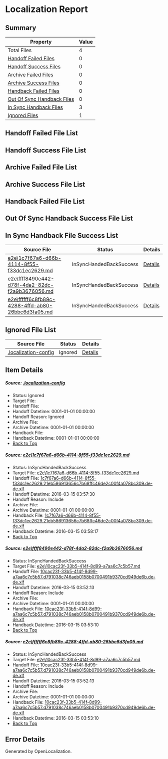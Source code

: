 # <a name='report-top'></a> Localization Report

## Summary
 Property | Value 
 -------- | ----- 
 Total Files | 4
[ Handoff Failed Files ](#handoff-failed-list)| 0
[ Handoff Success Files ](#handoff-success-list)| 0
[ Archive Failed Files ](#archive-failed-list)| 0
[ Archive Success Files ](#archive-success-list)| 0
[ Handback Failed Files ](#handback-failed-list)| 0
[ Out Of Sync Handback Files ](#outofsync-handback-success-list)| 0
[ In Sync Handback Files ](#insync-handback-success-list)| 3
[ Ignored Files ](#ignored-list)| 1

## <a name='handoff-failed-list'></a> Handoff Failed File List

## <a name='handoff-success-list'></a> Handoff Success File List

## <a name='archive-failed-list'></a> Archive Failed File List

## <a name='archive-success-list'></a> Archive Success File List

## <a name='handback-failed-list'></a> Handback Failed File List

## <a name='outofsync-handback-success-list'></a> Out Of Sync Handback Success File List

## <a name='insync-handback-success-list'></a> In Sync Handback File Success List
 Source File | Status | Details 
 ----------- | ------ | ------- 
 [e2e\1c7f67a6-d66b-4114-8f55-f33dc1ec2629.md](https://github.com/OpenLocalizationTest/oltest/blob/c5695c5b9e060bdc01e8775fc12d17b875721147/e2e/1c7f67a6-d66b-4114-8f55-f33dc1ec2629.md) | InSyncHandedBackSuccess | [Details](#61cb5d024c158a8566fa26f6186d058b3b046d221)
 [e2e\ffff8490e442-d78f-4da2-82dc-f2a9b3676056.md](https://github.com/OpenLocalizationTest/oltest/blob/c5695c5b9e060bdc01e8775fc12d17b875721147/e2e/ffff8490e442-d78f-4da2-82dc-f2a9b3676056.md) | InSyncHandedBackSuccess | [Details](#2a6fb154a811d59425811f50a0e992337aee2ce52)
 [e2e\ffffff6c8fb89c-4288-4ffd-ab80-26bbc6d3fa05.md](https://github.com/OpenLocalizationTest/oltest/blob/c5695c5b9e060bdc01e8775fc12d17b875721147/e2e/ffffff6c8fb89c-4288-4ffd-ab80-26bbc6d3fa05.md) | InSyncHandedBackSuccess | [Details](#2a6fb154a811d59425811f50a0e992337aee2ce53)

## <a name='ignored-list'></a> Ignored File List
 Source File | Status | Details 
 ----------- | ------ | ------- 
 [.localization-config](https://github.com/OpenLocalizationTest/oltest/blob/c5695c5b9e060bdc01e8775fc12d17b875721147/.localization-config) | Ignored | [Details](#66aca4b1c2f43b14ec41e0e427345df94af1d5e10)

## Item Details
##### <a name='66aca4b1c2f43b14ec41e0e427345df94af1d5e10'></a> Source: [.localization-config](https://github.com/OpenLocalizationTest/oltest/blob/c5695c5b9e060bdc01e8775fc12d17b875721147/.localization-config)
* Status: Ignored
* Target File: 
* Handoff File: 
* Handoff Datetime: 0001-01-01 00:00:00
* Handoff Reason: Ignored
* Archive File: 
* Archive Datetime: 0001-01-01 00:00:00
* Handback File: 
* Handback Datetime: 0001-01-01 00:00:00
* [Back to Top](#report-top)

##### <a name='61cb5d024c158a8566fa26f6186d058b3b046d221'></a> Source: [e2e\1c7f67a6-d66b-4114-8f55-f33dc1ec2629.md](https://github.com/OpenLocalizationTest/oltest/blob/c5695c5b9e060bdc01e8775fc12d17b875721147/e2e/1c7f67a6-d66b-4114-8f55-f33dc1ec2629.md)
* Status: InSyncHandedBackSuccess
* Target File: [e2e\1c7f67a6-d66b-4114-8f55-f33dc1ec2629.md](https://github.com/OpenLocalizationTestOrg/oltest.de-de/blob/4596e73d78ee90cb2da45575330f64f5b00b43c9/e2e/1c7f67a6-d66b-4114-8f55-f33dc1ec2629.md)
* Handoff File: [1c7f67a6-d66b-4114-8f55-f33dc1ec2629.21eb586913656c7b68ffc46de2c00f4a078bc309.de-de.xlf](https://github.com/OpenLocalizationTestOrg/olhandoff/blob/5d7500f87afc13127f25ce22076381884d87fe50/ol-handoff/OpenLocalizationTestOrg/oltest.de-de/yuwzho/ht/1c7f67a6-d66b-4114-8f55-f33dc1ec2629.21eb586913656c7b68ffc46de2c00f4a078bc309.de-de.xlf)
* Handoff Datetime: 2016-03-15 03:57:30
* Handoff Reason: Include
* Archive File: 
* Archive Datetime: 0001-01-01 00:00:00
* Handback File: [1c7f67a6-d66b-4114-8f55-f33dc1ec2629.21eb586913656c7b68ffc46de2c00f4a078bc309.de-de.xlf](https://github.com/OpenLocalizationTestOrg/olhandback/blob/bfb4c52c94fe795a5fcb880d6a022ce5bdd1b62b/ol-handback/OpenLocalizationTestOrg/oltest.de-de/yuwzho/ht/1c7f67a6-d66b-4114-8f55-f33dc1ec2629.21eb586913656c7b68ffc46de2c00f4a078bc309.de-de.xlf)
* Handback Datetime: 2016-03-15 03:58:17
* [Back to Top](#report-top)

##### <a name='2a6fb154a811d59425811f50a0e992337aee2ce52'></a> Source: [e2e\ffff8490e442-d78f-4da2-82dc-f2a9b3676056.md](https://github.com/OpenLocalizationTest/oltest/blob/c5695c5b9e060bdc01e8775fc12d17b875721147/e2e/ffff8490e442-d78f-4da2-82dc-f2a9b3676056.md)
* Status: InSyncHandedBackSuccess
* Target File: [e2e\10cac23f-33b5-414f-8d99-a7aa6c7c5b57.md](https://github.com/OpenLocalizationTestOrg/oltest.de-de/blob/ca363da6a17be7e30dd9498900311b4fbbdc41df/e2e/10cac23f-33b5-414f-8d99-a7aa6c7c5b57.md)
* Handoff File: [10cac23f-33b5-414f-8d99-a7aa6c7c5b57.d791038c746aeb0158b0700491b9370cd949de6b.de-de.xlf](https://github.com/OpenLocalizationTestOrg/olhandoff/blob/ba9b981cb1a57d9267543c990eae367ca373654f/ol-handoff/OpenLocalizationTestOrg/oltest.de-de/yuwzho/ht/10cac23f-33b5-414f-8d99-a7aa6c7c5b57.d791038c746aeb0158b0700491b9370cd949de6b.de-de.xlf)
* Handoff Datetime: 2016-03-15 03:52:13
* Handoff Reason: Include
* Archive File: 
* Archive Datetime: 0001-01-01 00:00:00
* Handback File: [10cac23f-33b5-414f-8d99-a7aa6c7c5b57.d791038c746aeb0158b0700491b9370cd949de6b.de-de.xlf](https://github.com/OpenLocalizationTestOrg/olhandback/blob/3a953afe79b0b15b29c06195144d2c1b6465434c/ol-handback/OpenLocalizationTestOrg/oltest.de-de/yuwzho/ht/10cac23f-33b5-414f-8d99-a7aa6c7c5b57.d791038c746aeb0158b0700491b9370cd949de6b.de-de.xlf)
* Handback Datetime: 2016-03-15 03:53:10
* [Back to Top](#report-top)

##### <a name='2a6fb154a811d59425811f50a0e992337aee2ce53'></a> Source: [e2e\ffffff6c8fb89c-4288-4ffd-ab80-26bbc6d3fa05.md](https://github.com/OpenLocalizationTest/oltest/blob/c5695c5b9e060bdc01e8775fc12d17b875721147/e2e/ffffff6c8fb89c-4288-4ffd-ab80-26bbc6d3fa05.md)
* Status: InSyncHandedBackSuccess
* Target File: [e2e\10cac23f-33b5-414f-8d99-a7aa6c7c5b57.md](https://github.com/OpenLocalizationTestOrg/oltest.de-de/blob/ca363da6a17be7e30dd9498900311b4fbbdc41df/e2e/10cac23f-33b5-414f-8d99-a7aa6c7c5b57.md)
* Handoff File: [10cac23f-33b5-414f-8d99-a7aa6c7c5b57.d791038c746aeb0158b0700491b9370cd949de6b.de-de.xlf](https://github.com/OpenLocalizationTestOrg/olhandoff/blob/ba9b981cb1a57d9267543c990eae367ca373654f/ol-handoff/OpenLocalizationTestOrg/oltest.de-de/yuwzho/ht/10cac23f-33b5-414f-8d99-a7aa6c7c5b57.d791038c746aeb0158b0700491b9370cd949de6b.de-de.xlf)
* Handoff Datetime: 2016-03-15 03:52:13
* Handoff Reason: Include
* Archive File: 
* Archive Datetime: 0001-01-01 00:00:00
* Handback File: [10cac23f-33b5-414f-8d99-a7aa6c7c5b57.d791038c746aeb0158b0700491b9370cd949de6b.de-de.xlf](https://github.com/OpenLocalizationTestOrg/olhandback/blob/3a953afe79b0b15b29c06195144d2c1b6465434c/ol-handback/OpenLocalizationTestOrg/oltest.de-de/yuwzho/ht/10cac23f-33b5-414f-8d99-a7aa6c7c5b57.d791038c746aeb0158b0700491b9370cd949de6b.de-de.xlf)
* Handback Datetime: 2016-03-15 03:53:10
* [Back to Top](#report-top)


## Error Details

Generated by OpenLocalization.
